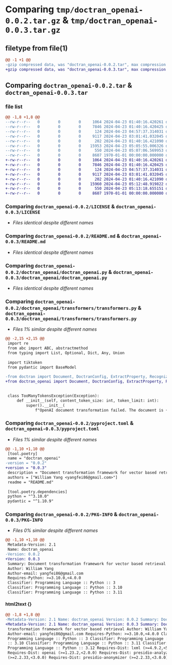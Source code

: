 # Comparing `tmp/doctran_openai-0.0.2.tar.gz` & `tmp/doctran_openai-0.0.3.tar.gz`

## filetype from file(1)

```diff
@@ -1 +1 @@
-gzip compressed data, was "doctran_openai-0.0.2.tar", max compression
+gzip compressed data, was "doctran_openai-0.0.3.tar", max compression
```

## Comparing `doctran_openai-0.0.2.tar` & `doctran_openai-0.0.3.tar`

### file list

```diff
@@ -1,8 +1,8 @@
--rw-r--r--   0        0        0     1064 2024-04-23 01:40:16.420261 doctran_openai-0.0.2/LICENSE
--rw-r--r--   0        0        0     7846 2024-04-23 01:40:16.420425 doctran_openai-0.0.2/README.md
--rw-r--r--   0        0        0      124 2024-04-23 04:57:37.314031 doctran_openai-0.0.2/doctran_openai/__init__.py
--rw-r--r--   0        0        0     9117 2024-04-23 03:01:41.032045 doctran_openai-0.0.2/doctran_openai/doctran_openai.py
--rw-r--r--   0        0        0      202 2024-04-23 01:40:16.421090 doctran_openai-0.0.2/doctran_openai/transformers/__init__.py
--rw-r--r--   0        0        0    15953 2024-04-23 05:05:55.006326 doctran_openai-0.0.2/doctran_openai/transformers/transformers.py
--rw-r--r--   0        0        0      550 2024-04-23 05:07:06.569953 doctran_openai-0.0.2/pyproject.toml
--rw-r--r--   0        0        0     8607 1970-01-01 00:00:00.000000 doctran_openai-0.0.2/PKG-INFO
+-rw-r--r--   0        0        0     1064 2024-04-23 01:40:16.420261 doctran_openai-0.0.3/LICENSE
+-rw-r--r--   0        0        0     7846 2024-04-23 01:40:16.420425 doctran_openai-0.0.3/README.md
+-rw-r--r--   0        0        0      124 2024-04-23 04:57:37.314031 doctran_openai-0.0.3/doctran_openai/__init__.py
+-rw-r--r--   0        0        0     9117 2024-04-23 03:01:41.032045 doctran_openai-0.0.3/doctran_openai/doctran_openai.py
+-rw-r--r--   0        0        0      202 2024-04-23 01:40:16.421090 doctran_openai-0.0.3/doctran_openai/transformers/__init__.py
+-rw-r--r--   0        0        0    15960 2024-04-23 05:12:48.919822 doctran_openai-0.0.3/doctran_openai/transformers/transformers.py
+-rw-r--r--   0        0        0      550 2024-04-23 05:13:18.655151 doctran_openai-0.0.3/pyproject.toml
+-rw-r--r--   0        0        0     8607 1970-01-01 00:00:00.000000 doctran_openai-0.0.3/PKG-INFO
```

### Comparing `doctran_openai-0.0.2/LICENSE` & `doctran_openai-0.0.3/LICENSE`

 * *Files identical despite different names*

### Comparing `doctran_openai-0.0.2/README.md` & `doctran_openai-0.0.3/README.md`

 * *Files identical despite different names*

### Comparing `doctran_openai-0.0.2/doctran_openai/doctran_openai.py` & `doctran_openai-0.0.3/doctran_openai/doctran_openai.py`

 * *Files identical despite different names*

### Comparing `doctran_openai-0.0.2/doctran_openai/transformers/transformers.py` & `doctran_openai-0.0.3/doctran_openai/transformers/transformers.py`

 * *Files 1% similar despite different names*

```diff
@@ -2,15 +2,15 @@
 import re
 from abc import ABC, abstractmethod
 from typing import List, Optional, Dict, Any, Union
 
 import tiktoken
 from pydantic import BaseModel
 
-from doctran import Document, DoctranConfig, ExtractProperty, RecognizerEntity
+from doctran_openai import Document, DoctranConfig, ExtractProperty, RecognizerEntity
 
 
 class TooManyTokensException(Exception):
     def __init__(self, content_token_size: int, token_limit: int):
         super().__init__(
             f"OpenAI document transformation failed. The document is {content_token_size} tokens long, which exceeds the token limit of {token_limit}.")
```

### Comparing `doctran_openai-0.0.2/pyproject.toml` & `doctran_openai-0.0.3/pyproject.toml`

 * *Files 1% similar despite different names*

```diff
@@ -1,10 +1,10 @@
 [tool.poetry]
 name = "doctran_openai"
-version = "0.0.2"
+version = "0.0.3"
 description = "Document transformation framework for vector based retrieval"
 authors = ["William Yang <yangfei86@gmail.com>"]
 readme = "README.md"
 
 [tool.poetry.dependencies]
 python = "^3.10.0"
 pydantic = "^1.10.9"
```

### Comparing `doctran_openai-0.0.2/PKG-INFO` & `doctran_openai-0.0.3/PKG-INFO`

 * *Files 0% similar despite different names*

```diff
@@ -1,10 +1,10 @@
 Metadata-Version: 2.1
 Name: doctran_openai
-Version: 0.0.2
+Version: 0.0.3
 Summary: Document transformation framework for vector based retrieval
 Author: William Yang
 Author-email: yangfei86@gmail.com
 Requires-Python: >=3.10.0,<4.0.0
 Classifier: Programming Language :: Python :: 3
 Classifier: Programming Language :: Python :: 3.10
 Classifier: Programming Language :: Python :: 3.11
```

#### html2text {}

```diff
@@ -1,8 +1,8 @@
-Metadata-Version: 2.1 Name: doctran_openai Version: 0.0.2 Summary: Document
+Metadata-Version: 2.1 Name: doctran_openai Version: 0.0.3 Summary: Document
 transformation framework for vector based retrieval Author: William Yang
 Author-email: yangfei86@gmail.com Requires-Python: >=3.10.0,<4.0.0 Classifier:
 Programming Language :: Python :: 3 Classifier: Programming Language :: Python
 :: 3.10 Classifier: Programming Language :: Python :: 3.11 Classifier:
 Programming Language :: Python :: 3.12 Requires-Dist: lxml (>=4.9.2,<5.0.0)
 Requires-Dist: openai (>=1.23.2,<2.0.0) Requires-Dist: presidio-analyzer
 (>=2.2.33,<3.0.0) Requires-Dist: presidio-anonymizer (>=2.2.33,<3.0.0)
```


